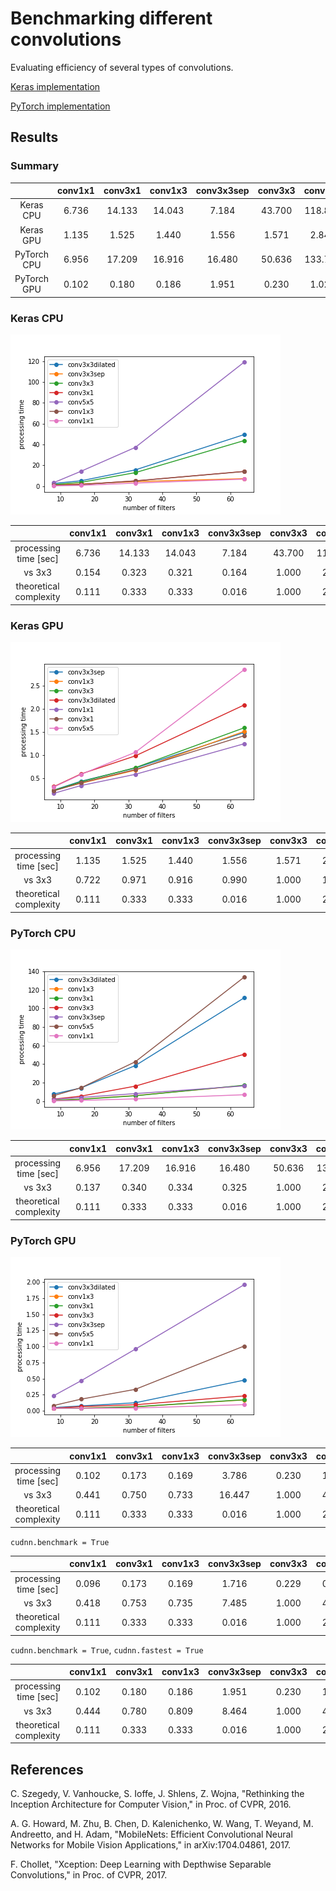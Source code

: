 # Benchmarking different convolutions
Evaluating efficiency of several types of convolutions.

[Keras implementation](conv_keras.ipynb)

[PyTorch implementation](conv_pytorch.ipynb)


## Results

### Summary

||conv1x1|conv3x1|conv1x3|conv3x3sep|conv3x3|conv5x5|conv3x3dilated|
|:-:|:-:|:-:|:-:|:-:|:-:|:-:|:-:|
|Keras CPU|6.736|14.133|14.043|7.184|43.700|118.898|49.442|
|Keras GPU|1.135|1.525|1.440|1.556|1.571|2.848|2.008|
|PyTorch CPU|6.956|17.209|16.916|16.480|50.636|133.781|111.480|
|PyTorch GPU|0.102|0.180|0.186|1.951|0.230|1.024|0.484|

### Keras CPU

![keras_cpu](results/keras_cpu.png)

||conv1x1|conv3x1|conv1x3|conv3x3sep|conv3x3|conv5x5|conv3x3dilated|
|:-:|:-:|:-:|:-:|:-:|:-:|:-:|:-:|
|processing time [sec]|6.736|14.133|14.043|7.184|43.700|118.898|49.442|
|vs 3x3|0.154|0.323|0.321|0.164|1.000|2.721|1.131|
|theoretical complexity|0.111|0.333|0.333|0.016|1.000|2.778|1.000|

### Keras GPU

![keras_gpu](results/keras_gpu.png)

||conv1x1|conv3x1|conv1x3|conv3x3sep|conv3x3|conv5x5|conv3x3dilated|
|:-:|:-:|:-:|:-:|:-:|:-:|:-:|:-:|
|processing time [sec]|1.135|1.525|1.440|1.556|1.571|2.848|2.008|
|vs 3x3|0.722|0.971|0.916|0.990|1.000|1.812|1.278|
|theoretical complexity|0.111|0.333|0.333|0.016|1.000|2.778|1.000|

### PyTorch CPU

![pytorch_cpu](results/pytorch_cpu.png)

||conv1x1|conv3x1|conv1x3|conv3x3sep|conv3x3|conv5x5|conv3x3dilated|
|:-:|:-:|:-:|:-:|:-:|:-:|:-:|:-:|
|processing time [sec]|6.956|17.209|16.916|16.480|50.636|133.781|111.480|
|vs 3x3|0.137|0.340|0.334|0.325|1.000|2.642|2.202|
|theoretical complexity|0.111|0.333|0.333|0.016|1.000|2.778|1.000|

### PyTorch GPU

![pytorch_gpu](results/pytorch_gpu.png)

||conv1x1|conv3x1|conv1x3|conv3x3sep|conv3x3|conv5x5|
|:-:|:-:|:-:|:-:|:-:|:-:|:-:|
|processing time [sec]|0.102|0.173|0.169|3.786|0.230|1.108|
|vs 3x3|0.441|0.750|0.733|16.447|1.000|4.816|
|theoretical complexity|0.111|0.333|0.333|0.016|1.000|2.778|

`cudnn.benchmark = True`

||conv1x1|conv3x1|conv1x3|conv3x3sep|conv3x3|conv5x5|
|:-:|:-:|:-:|:-:|:-:|:-:|:-:|
|processing time [sec]|0.096|0.173|0.169|1.716|0.229|0.984|
|vs 3x3|0.418|0.753|0.735|7.485|1.000|4.291|
|theoretical complexity|0.111|0.333|0.333|0.016|1.000|2.778|

`cudnn.benchmark = True`, `cudnn.fastest = True`

||conv1x1|conv3x1|conv1x3|conv3x3sep|conv3x3|conv5x5|conv3x3dilated|
|:-:|:-:|:-:|:-:|:-:|:-:|:-:|:-:|
|processing time [sec]|0.102|0.180|0.186|1.951|0.230|1.024|0.484|
|vs 3x3|0.444|0.780|0.809|8.464|1.000|4.446|2.101|
|theoretical complexity|0.111|0.333|0.333|0.016|1.000|2.778|1.000|

## References

C. Szegedy, V. Vanhoucke, S. Ioffe, J. Shlens, Z. Wojna, "Rethinking the Inception Architecture for Computer Vision," in Proc. of CVPR, 2016.

A. G. Howard, M. Zhu, B. Chen, D. Kalenichenko, W. Wang, T. Weyand, M. Andreetto, and H. Adam, "MobileNets: Efficient Convolutional Neural Networks for Mobile Vision Applications," in arXiv:1704.04861, 2017.

F. Chollet, "Xception: Deep Learning with Depthwise Separable Convolutions," in Proc. of CVPR, 2017.
